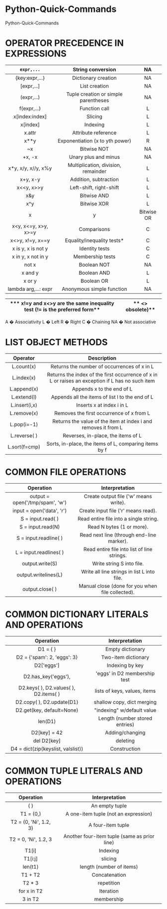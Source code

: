 # Python-Quick-Commands
Python-Quick-Commands

# OPERATOR PRECEDENCE IN EXPRESSIONS

**`expr,...`**|**String conversion**|**NA**
:-----:|:-----:|:-----:
{key:expr,...}|Dictionary creation|NA
[expr,...]|List creation|NA
(expr,...)|Tuple creation or simple parentheses|NA
f(expr,...)|Function call|L
x[index:index]|Slicing|L
x[index]|Indexing|L
x.attr|Attribute reference|L
x**y|Exponentiation (x to yth power)|R
~x|Bitwise NOT|NA
+x, -x|Unary plus and minus|NA
x*y, x/y, x//y, x%y|Multiplication, division, remainder|L
x+y, x-y|Addition, subtraction|L
x<<y, x>>y|Left-shift, right-shift|L
x&y|Bitwise AND|L
x^y|Bitwise XOR|L
x|y|Bitwise OR|L
x<y, x<=y, x>y, x>=y|Comparisons|C
x<>y, x!=y, x==y|Equality/inequality tests*|C
x is y, x is not y|Identity tests|C
x in y, x not in y|Membership tests|C
not x|Boolean NOT|NA
x and y|Boolean AND|L
x or y|Boolean OR|L
lambda arg,...: expr|Anonymous simple function|NA

*** x!=y and x<>y are the same inequality test (!= is the preferred form**|** <> obsolete)**
:-----:|:-----:

A � Associativity L � Left R � Right C � Chaining NA � Not associative


# LIST OBJECT METHODS

**Operator**|**Description**
:-----:|:-----:
L.count(x)|Returns the number of occurrences of x in L
L.index(x)|Returns the index of the first occurrence of x in L or raises an exception if L has no such item
L.append(x)|Appends x to the end of L
L.extend(l)|Appends all the items of list l to the end of L
L.insert(i,x)|Inserts x at index i in L
L.remove(x)|Removes the first occurrence of x from L
L.pop(i=-1)|Returns the value of the item at index i and removes it from L
L.reverse( )|Reverses, in-place, the items of L
L.sort(f=cmp)|Sorts, in-place, the items of L, comparing items by f


# COMMON FILE OPERATIONS

**Operation**|**Interpretation**
:-----:|:-----:
output = open('/tmp/spam', 'w')|Create output file ('w' means write).
input = open('data', 'r')|Create input file ('r' means read).
S = input.read( )|Read entire file into a single string.
S = input.read(N)|Read N bytes (1 or more).
S = input.readline( )|Read next line (through end-line marker).
L = input.readlines( )|Read entire file into list of line strings.
output.write(S)|Write string S into file.
output.writelines(L)|Write all line strings in list L into file.
output.close( )|Manual close (done for you when file collected).

# COMMON DICTIONARY LITERALS AND OPERATIONS

**Operation**|**Interpretation**
:-----:|:-----:
D1 = { }|Empty dictionary
D2 = {'spam': 2, 'eggs': 3}|Two-item dictionary
D2['eggs']|Indexing by key
D2.has\_key('eggs'),|'eggs' in D2 membership test
D2.keys( ), D2.values( ), D2.items( )|lists of keys, values, items
D2.copy( ), D2.update(D1)|shallow copy, dict merging
D2.get(key, default=None)|"indexing" w/default value
len(D1)|Length (number stored entries)
D2[key] = 42|Adding/changing
del D2[key]|deleting
D4 = dict(zip(keyslist, valslist))|Construction

# COMMON TUPLE LITERALS AND OPERATIONS

**Operation**|**Interpretation**
:-----:|:-----:
( )|An empty tuple
T1 = (0,)|A one-item tuple (not an expression)
T2 = (0, 'Ni', 1.2, 3)|A four-item tuple
T2 = 0, 'Ni', 1.2, 3|Another four-item tuple (same as prior line)
T1[i]|Indexing
T1[i:j]|slicing
len(t1)|length (number of items)
T1 + T2|Concatenation
T2 * 3|repetition
for x in T2|Iteration
3 in T2|membership


